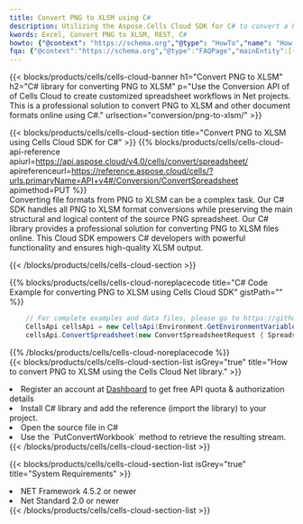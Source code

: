 ```yaml
---
title: Convert PNG to XLSM using C# 
description: Utilizing the Aspose.Cells Cloud SDK for C# to convert a PNG format file to a XLSM format file. 
kwords: Excel, Convert PNG to XLSM, REST, C#
howto: {"@context": "https://schema.org","@type": "HowTo","name": "How to convert PNG to XLSM using the Cells Cloud Net library.","description": "How to convert PNG to XLSM using the Cells Cloud Net library.","image": {"@type": "ImageObject"},"url": "/net/conversion/png-to-xlsm/","step": [{ "@type": "HowToStep","name": "How to convert PNG to XLSM using the Cells Cloud Net library. step 1", "image": {"@type": "ImageObject",},"url": "/net/conversion/png-to-xlsm/","text": "Register an account at <a href='https://dashboard.aspose.cloud/'>Dashboard</a> to get free API quota & authorization details",},{ "@type": "HowToStep","name": "How to convert PNG to XLSM using the Cells Cloud Net library. step 1", "image": {"@type": "ImageObject",},"url": "/net/conversion/png-to-xlsm/","text": "Install C# library and add the reference (import the library) to your project.",},{ "@type": "HowToStep","name": "How to convert PNG to XLSM using the Cells Cloud Net library. step 1", "image": {"@type": "ImageObject",},"url": "/net/conversion/png-to-xlsm/","text": "Open the source file in C#",},{ "@type": "HowToStep","name": "How to convert PNG to XLSM using the Cells Cloud Net library. step 1", "image": {"@type": "ImageObject",},"url": "/net/conversion/png-to-xlsm/","text": "Use the `PutConvertWorkbook` method to retrieve the resulting stream.",}, ],"supply": {"@type": "HowToSupply","name": "document"},"tool": [{"@type": "HowToTool","name": "Visual Studio, Visual Studio Code, Rider "},{"@type": "HowToTool","name": "Aspose Cells"}],"totalTime": "PT6M"}
fqa: {"@context":"https://schema.org","@type":"FAQPage","mainEntity":[{"@type":"Question","name":"Why convert file formats in C# using REST API?","acceptedAnswer":{"@type":"Answer","text":"Documents are encoded in many ways, and some files may be incompatible with the software you use. To open and read such files, just convert them to appropriate file formats.<br/><ol><li>Install .NET SDK and add the reference (import the library) to your project.</li><li>Open the source file in C# using REST API.</li><li>Call the PutConvertWorkbookRequest() method, passing an output filename with required extension.</li><li>Get the result of conversion as a separate file.</li></ol>"}},{"@type":"Question","name":"What file formats can I convert with your C# library?","acceptedAnswer":{"@type":"Answer","text":"We support a variety of file formats for conversion using .NET library, including XLSX, Excel, xls , PDF, CSV, HTML, Markdown, XML, PNG, JPG, TIFF, Json, TXT and many more."}},{"@type":"Question","name":"What is the maximum allowed file size for conversion using this .NET library?","acceptedAnswer":{"@type":"Answer","text":"There are no file size limits for format conversions using .NET library."}}]}
---
```



{{< blocks/products/cells/cells-cloud-banner h1="Convert PNG to XLSM" h2="C# library for converting PNG to XLSM" p="Use the Conversion API of of Cells Cloud to create customized spreadsheet workflows in Net projects. This is a professional solution to convert PNG to XLSM and other document formats online using C#." urlsection="conversion/png-to-xlsm/" >}}

{{< blocks/products/cells/cells-cloud-section  title="Convert PNG to XLSM using Cells Cloud SDK for C#" >}}
{{% blocks/products/cells/cells-cloud-api-reference  apiurl=https://api.aspose.cloud/v4.0/cells/convert/spreadsheet/  apireferenceurl=https://reference.aspose.cloud/cells/?urls.primaryName=API+v4#/Conversion/ConvertSpreadsheet  apimethod=PUT %}}
<br/>
Converting file formats from PNG to XLSM can be a complex task. Our C# SDK handles all PNG to XLSM format conversions while preserving the main structural and logical content of the source PNG spreadsheet. Our C# library provides a professional solution for converting PNG to XLSM files online. This Cloud SDK empowers C# developers with powerful functionality and ensures high-quality XLSM output.

{{< /blocks/products/cells/cells-cloud-section >}}

{{% blocks/products/cells/cells-cloud-noreplacecode title="C# Code Example for converting PNG to XLSM using Cells Cloud SDK" gistPath="" %}}
 
```cs
    // For complete examples and data files, please go to https://github.com/aspose-cells-cloud/aspose-cells-cloud-dotnet/
    CellsApi cellsApi = new CellsApi(Environment.GetEnvironmentVariable("ProductClientId"), Environment.GetEnvironmentVariable("ProductClientSecret"));
    cellsApi.ConvertSpreadsheet(new ConvertSpreadsheetRequest { Spreadsheet = "EmployeeSalesSummary.png", format = "xlsm" }, "EmployeeSalesSummary.xlsm");
```
 
{{% /blocks/products/cells/cells-cloud-noreplacecode  %}}
<br/>
{{< blocks/products/cells/cells-cloud-section-list isGrey="true"  title="How to convert PNG to XLSM using the Cells Cloud Net library." >}}
<li>Register an account at <a href="https://dashboard.aspose.cloud/">Dashboard</a> to get free API quota & authorization details</li>
<li>Install C# library and add the reference (import the library) to your project.</li>
<li>Open the source file in C#</li>
<li>Use the `PutConvertWorkbook` method to retrieve the resulting stream.</li>
{{< /blocks/products/cells/cells-cloud-section-list >}}

{{< blocks/products/cells/cells-cloud-section-list isGrey="true"  title="System Requirements" >}}
<li>NET Framework 4.5.2 or newer</li>
<li>Net Standard 2.0 or newer</li>
{{< /blocks/products/cells/cells-cloud-section-list >}}
